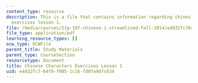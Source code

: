 ```yaml
---
content_type: resource
description: This is a file that contains information regarding chines characters
  exercises lesson 1.
file: /media/courses/21g-107-chinese-i-streamlined-fall-2014/e4832fc764f8f0051c16fd07a907c634_MIT21G_107F14_L1_mia.pdf
file_type: application/pdf
learning_resource_types: []
ocw_type: OCWFile
parent_title: Study Materials
parent_type: CourseSection
resourcetype: Document
title: Chinese Characters Exercises Lesson 1
uid: e4832fc7-64f8-f005-1c16-fd07a907c634
---
```

